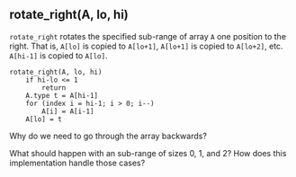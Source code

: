 ## rotate_right(A, lo, hi)

`rotate_right` rotates the specified sub-range of array `A` one position to the right.
That is, `A[lo]` is copied to `A[lo+1]`, `A[lo+1]` is copied to `A[lo+2]`, etc.
`A[hi-1]` is copied to `A[lo]`.
```
rotate_right(A, lo, hi)
    if hi-lo <= 1
        return
    A.type t = A[hi-1]
    for (index i = hi-1; i > 0; i--)
        A[i] = A[i-1]
    A[lo] = t
```
Why do we need to go through the array backwards?

What should happen with an sub-range of sizes 0, 1, and 2?  How does this implementation handle those cases?
